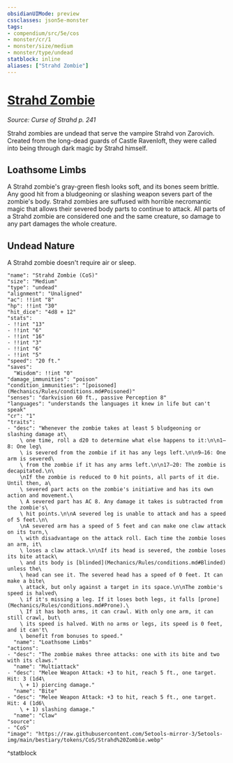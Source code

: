 ```yaml
---
obsidianUIMode: preview
cssclasses: json5e-monster
tags:
- compendium/src/5e/cos
- monster/cr/1
- monster/size/medium
- monster/type/undead
statblock: inline
aliases: ["Strahd Zombie"]
---
```

# [Strahd Zombie](Mechanics\bestiary\undead/strahd-zombie-cos.md)
*Source: Curse of Strahd p. 241*  

Strahd zombies are undead that serve the vampire Strahd von Zarovich. Created from the long-dead guards of Castle Ravenloft, they were called into being through dark magic by Strahd himself.

## Loathsome Limbs

A Strahd zombie's gray-green flesh looks soft, and its bones seem brittle. Any good hit from a bludgeoning or slashing weapon severs part of the zombie's body. Strahd zombies are suffused with horrible necromantic magic that allows their severed body parts to continue to attack. All parts of a Strahd zombie are considered one and the same creature, so damage to any part damages the whole creature.

## Undead Nature

A Strahd zombie doesn't require air or sleep.

```statblock
"name": "Strahd Zombie (CoS)"
"size": "Medium"
"type": "undead"
"alignment": "Unaligned"
"ac": !!int "8"
"hp": !!int "30"
"hit_dice": "4d8 + 12"
"stats":
- !!int "13"
- !!int "6"
- !!int "16"
- !!int "3"
- !!int "6"
- !!int "5"
"speed": "20 ft."
"saves":
  "Wisdom": !!int "0"
"damage_immunities": "poison"
"condition_immunities": "[poisoned](Mechanics/Rules/conditions.md#Poisoned)"
"senses": "darkvision 60 ft., passive Perception 8"
"languages": "understands the languages it knew in life but can't speak"
"cr": "1"
"traits":
- "desc": "Whenever the zombie takes at least 5 bludgeoning or slashing damage at\
    \ one time, roll a d20 to determine what else happens to it:\n\n1–8: One leg\
    \ is severed from the zombie if it has any legs left.\n\n9–16: One arm is severed\
    \ from the zombie if it has any arms left.\n\n17–20: The zombie is decapitated.\n\
    \nIf the zombie is reduced to 0 hit points, all parts of it die. Until then, a\
    \ severed part acts on the zombie's initiative and has its own action and movement.\
    \ A severed part has AC 8. Any damage it takes is subtracted from the zombie's\
    \ hit points.\n\nA severed leg is unable to attack and has a speed of 5 feet.\n\
    \nA severed arm has a speed of 5 feet and can make one claw attack on its turn,\
    \ with disadvantage on the attack roll. Each time the zombie loses an arm, it\
    \ loses a claw attack.\n\nIf its head is severed, the zombie loses its bite attack\
    \ and its body is [blinded](Mechanics/Rules/conditions.md#Blinded) unless the\
    \ head can see it. The severed head has a speed of 0 feet. It can make a bite\
    \ attack, but only against a target in its space.\n\nThe zombie's speed is halved\
    \ if it's missing a leg. If it loses both legs, it falls [prone](Mechanics/Rules/conditions.md#Prone).\
    \ If it has both arms, it can crawl. With only one arm, it can still crawl, but\
    \ its speed is halved. With no arms or legs, its speed is 0 feet, and it can't\
    \ benefit from bonuses to speed."
  "name": "Loathsome Limbs"
"actions":
- "desc": "The zombie makes three attacks: one with its bite and two with its claws."
  "name": "Multiattack"
- "desc": "Melee Weapon Attack: +3 to hit, reach 5 ft., one target. Hit: 3 (1d4\
    \ + 1) piercing damage."
  "name": "Bite"
- "desc": "Melee Weapon Attack: +3 to hit, reach 5 ft., one target. Hit: 4 (1d6\
    \ + 1) slashing damage."
  "name": "Claw"
"source":
- "CoS"
"image": "https://raw.githubusercontent.com/5etools-mirror-3/5etools-img/main/bestiary/tokens/CoS/Strahd%20Zombie.webp"
```
^statblock